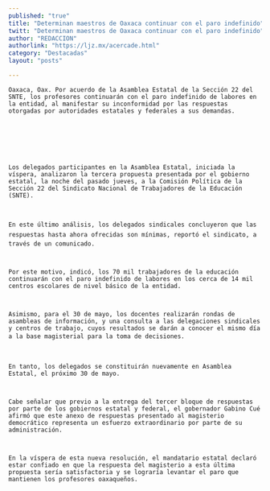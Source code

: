 ```yaml
---
published: "true"
title: "Determinan maestros de Oaxaca continuar con el paro indefinido"
twitt: "Determinan maestros de Oaxaca continuar con el paro indefinido"
author: "REDACCION"
authorlink: "https://ljz.mx/acercade.html"
category: "Destacadas"
layout: "posts"

---
```



  
    Oaxaca, Oax. Por acuerdo de la Asamblea Estatal de la Sección 22 del SNTE, los profesores continuarán con el paro indefinido de labores en la entidad, al manifestar su inconformidad por las respuestas otorgadas por autoridades estatales y federales a sus demandas.
  
  
  
     
  
  
  
    Los delegados participantes en la Asamblea Estatal, iniciada la víspera, analizaron la tercera propuesta presentada por el gobierno estatal, la noche del pasado jueves, a la Comisión Política de la Sección 22 del Sindicato Nacional de Trabajadores de la Educación (SNTE).
  
  
  
    En este último análisis, los delegados sindicales concluyeron que las respuestas hasta ahora ofrecidas son mínimas, reportó el sindicato, a través de un comunicado.
  
  
  
    Por este motivo, indicó, los 70 mil trabajadores de la educación continuarán con el paro indefinido de labores en los cerca de 14 mil centros escolares de nivel básico de la entidad.
  
  
  
    Asimismo, para el 30 de mayo, los docentes realizarán rondas de asambleas de información, y una consulta a las delegaciones sindicales y centros de trabajo, cuyos resultados se darán a conocer el mismo día a la base magisterial para la toma de decisiones.
  
  
  
    En tanto, los delegados se constituirán nuevamente en Asamblea Estatal, el próximo 30 de mayo.
  
  
  
    Cabe señalar que previo a la entrega del tercer bloque de respuestas por parte de los gobiernos estatal y federal, el gobernador Gabino Cué afirmó que este anexo de respuestas presentado al magisterio democrático representa un esfuerzo extraordinario por parte de su administración.
  
  
  
    En la víspera de esta nueva resolución, el mandatario estatal declaró estar confiado en que la respuesta del magisterio a esta última propuesta sería satisfactoria y se lograría levantar el paro que mantienen los profesores oaxaqueños.
  



  
  

